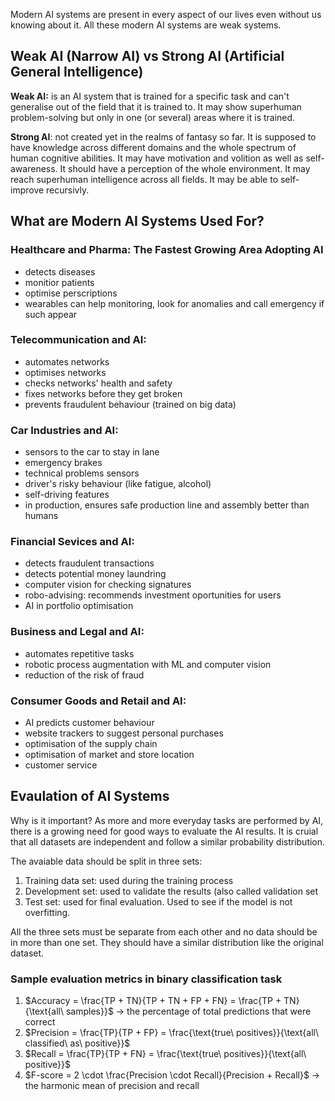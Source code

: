 Modern AI systems are present in every aspect of our lives even without us knowing about it. All these modern AI systems are weak systems. 

## Weak AI (Narrow AI) vs Strong AI (Artificial General Intelligence) 
**Weak AI:** is an AI system that is trained for a specific task and can't generalise out of the field that it is trained to. It may show superhuman problem-solving but only in one (or several) areas where it is trained. 

**Strong AI**: not created yet in the realms of fantasy so far. It is supposed to have knowledge across different domains and the whole spectrum of human cognitive abilities. It may have motivation and volition as well as self-awareness. It should have a perception of the whole environment. It may reach superhuman intelligence across all fields. It may be able to self-improve recursivly. 

## What are Modern AI Systems Used For? 

### Healthcare and Pharma: The Fastest Growing Area Adopting AI
- detects diseases
- monitior patients
- optimise perscriptions
- wearables can help monitoring, look for anomalies and call emergency if such appear

### Telecommunication and AI: 
- automates networks
- optimises networks
- checks networks' health and safety
- fixes networks before they get broken
- prevents fraudulent behaviour (trained on big data)

### Car Industries and AI: 
- sensors to the car to stay in lane
- emergency brakes
- technical problems sensors
- driver's risky behaviour (like fatigue, alcohol)
- self-driving features
- in production, ensures safe production line and assembly better than humans

### Financial Sevices and AI: 
- detects fraudulent transactions
- detects potential money laundring
- computer vision for checking signatures
- robo-advising: recommends investment oportunities for users
- AI in portfolio optimisation

### Business and Legal and AI: 
- automates repetitive tasks
- robotic process augmentation with ML and computer vision
- reduction of the risk of fraud

### Consumer Goods and Retail and AI: 
- AI predicts customer behaviour
- website trackers to suggest personal purchases
- optimisation of the supply chain
- optimisation of market and store location
- customer service

## Evaulation of AI Systems 
Why is it important? As more and more everyday tasks are performed by AI, there is a growing need for good ways to evaluate the AI results. It is cruial that all datasets are independent and follow a similar probability distribution. 

The avaiable data should be split in three sets: 
1. Training data set: used during the training process
2. Development set: used to validate the results (also called validation set
3. Test set: used for final evaluation. Used to see if the model is not overfitting.

All the three sets must be separate from each other and no data should be in more than one set. They should have a similar distribution like the original dataset. 

### Sample evaluation metrics in binary classification task
1.  $Accuracy = \frac{TP + TN}{TP + TN + FP + FN} = \frac{TP + TN}{\text{all\ samples}}$ -> the percentage of total predictions that were correct
2.  $Precision = \frac{TP}{TP + FP} = \frac{\text{true\ positives}}{\text{all\ classified\ as\ positive}}$
3.  $Recall = \frac{TP}{TP + FN} = \frac{\text{true\ positives}}{\text{all\ positive}}$
4.  $F-score = 2 \cdot \frac{Precision \cdot Recall}{Precision + Recall}$ -> the harmonic mean of precision and recall
